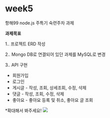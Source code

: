 # week5
항해99 node.js 주특기 숙련주차 과제

**과제목표**

1.. 프로젝트 ERD 작성

2.. Mongo DB로 연결되어 있던 과제를 MySQL로 변경

3.. API 구현

 - 회원가입
 - 로그인
 - 게시글 - 작성, 조회, 상세조회, 수정, 삭제
 - 댓글 - 작성, 조회, 수정, 삭제
 - 좋아요 - 좋아요 등록 및 취소, 좋아요 글 조회

    
*확대해서 봐주세요!
![](https://i.imgur.com/TS9oSiM.png)
